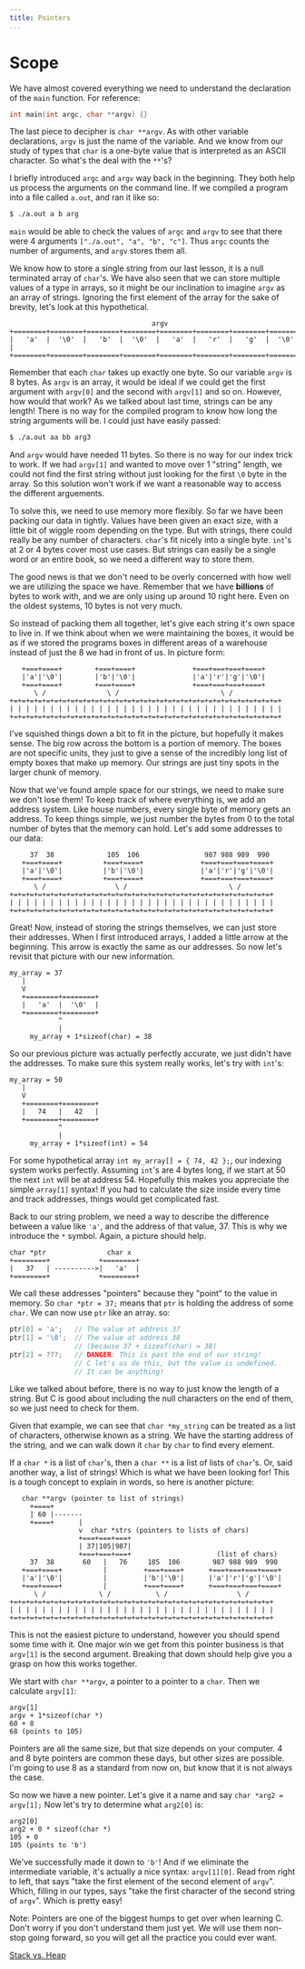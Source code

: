 ```yaml
---
title: Pointers
...
```


# Scope

We have almost covered everything we need to understand the declaration of the
`main` function. For reference:

```c
int main(int argc, char **argv) {}
```

The last piece to decipher is `char **argv`. As with other variable
declarations, `argv` is just the name of the variable. And we know from our
study of types that `char` is a one-byte value that is interpreted as an ASCII
character. So what's the deal with the `**`'s?

I briefly introduced `argc` and `argv` way back in the beginning. They both help
us process the arguments on the command line. If we compiled a program into a
file called `a.out`, and ran it like so:

```bash
$ ./a.out a b arg
```

`main` would be able to check the values of `argc` and `argv` to see that there
were 4 arguments `["./a.out", "a", "b", "c"]`. Thus `argc` counts the number
of arguments, and `argv` stores them all.

We know how to store a single string from our last lesson, it is a null
terminated array of `char`'s. We have also seen that we can store multiple
values of a type in arrays, so it might be our inclination to imagine `argv` as
an array of strings. Ignoring the first element of the array for the sake of
brevity, let's look at this hypothetical.

                                       argv
    +========+========+========+========+========+========+========+========+
    |   'a'  |  '\0'  |   'b'  |  '\0'  |   'a'  |   'r'  |   'g'  |  '\0'  |
    +========+========+========+========+========+========+========+========+

Remember that each `char` takes up exactly one byte. So our variable `argv` is 8
bytes. As `argv` is an array, it would be ideal if we could get the first
argument with `argv[0]` and the second with `argv[1]` and so on. However, how
would that work? As we talked about last time, strings can be any length! There
is no way for the compiled program to know how long the string arguments will
be. I could just have easily passed:

```bash
$ ./a.out aa bb arg3
```

And `argv` would have needed 11 bytes. So there is no way for our index trick to
work. If we had `argv[1]` and wanted to move over 1 "string" length, we could
not find the first string without just looking for the first `\0` byte in the
array. So this solution won't work if we want a reasonable way to access the
different arguements.

To solve this, we need to use memory more flexibly. So far we have been packing
our data in tightly. Values have been given an exact size, with a little bit of
wiggle room depending on the type. But with strings, there could really be any
number of characters. `char`'s fit nicely into a single byte. `int`'s at 2 or 4
bytes cover most use cases. But strings can easily be a single word or an entire
book, so we need a different way to store them.

The good news is that we don't need to be overly concerned with how well we are
utilizing the space we have. Remember that we have **billions** of bytes to work
with, and we are only using up around 10 right here. Even on the oldest systems,
10 bytes is not very much.

So instead of packing them all together, let's give each string it's own space
to live in. If we think about when we were maintaining the boxes, it would be as
if we stored the programs boxes in different areas of a warehouse instead of
just the 8 we had in front of us. In picture form:


       +===+====+        +===+====+              +===+===+===+====+
       |'a'|'\0'|        |'b'|'\0'|              |'a'|'r'|'g'|'\0'|
       +===+====+        +===+====+              +===+===+===+====+
          \ /               \ /                         \ /
    +=+=+=+=+=+=+=+=+=+=+=+=+=+=+=+=+=+=+=+=+=+=+=+=+=+=+=+=+=+=+=+=+=+
    | | | | | | | | | | | | | | | | | | | | | | | | | | | | | | | | | |
    +=+=+=+=+=+=+=+=+=+=+=+=+=+=+=+=+=+=+=+=+=+=+=+=+=+=+=+=+=+=+=+=+=+

I've squished things down a bit to fit in the picture, but hopefully it makes
sense. The big row across the bottom is a portion of memory. The boxes are not
specific units, they just to give a sense of the incredibly long list of empty
boxes that make up memory. Our strings are just tiny spots in the larger chunk
of memory.

Now that we've found ample space for our strings, we need to make sure we don't
lose them! To keep track of where everything is, we add an address system. Like
house numbers, every single byte of memory gets an address. To keep things
simple, we just number the bytes from 0 to the total number of bytes that the
memory can hold. Let's add some addresses to our data:


         37  38             105  106                987 988 989  990
       +===+====+          +===+====+              +===+===+===+====+
       |'a'|'\0'|          |'b'|'\0'|              |'a'|'r'|'g'|'\0'|
       +===+====+          +===+====+              +===+===+===+====+
          \ /                 \ /                         \ /
    +=+=+=+=+=+=+=+=+=+=+=+=+=+=+=+=+=+=+=+=+=+=+=+=+=+=+=+=+=+=+=+=+
    | | | | | | | | | | | | | | | | | | | | | | | | | | | | | | | | |
    +=+=+=+=+=+=+=+=+=+=+=+=+=+=+=+=+=+=+=+=+=+=+=+=+=+=+=+=+=+=+=+=+

Great! Now, instead of storing the strings themselves, we can just store their
addresses. When I first introduced arrays, I added a little arrow at the
beginning. This arrow is exactly the same as our addresses. So now let's revisit
that picture with our new information.

    my_array = 37
       |
       V
       +========+========+
       |   'a'  |  '\0'  |
       +========+========+
                ^
                |
         my_array + 1*sizeof(char) = 38

So our previous picture was actually perfectly accurate, we just didn't have the
addresses. To make sure this system really works, let's try with `int`'s:
 
    my_array = 50
       |
       V
       +========+========+
       |   74   |   42   |
       +========+========+
                ^
                |
         my_array + 1*sizeof(int) = 54

For some hypothetical array `int my_array[] = { 74, 42 };`, our indexing system
works perfectly. Assuming `int`'s are 4 bytes long, if we start at 50 the next
`int` will be at address 54. Hopefully this makes you appreciate the simple
`array[1]` syntax! If you had to calculate the size inside every time and track
addresses, things would get complicated fast.

Back to our string problem, we need a way to describe the difference between a
value like `'a'`, and the address of that value, 37. This is why we introduce
the `*` symbol. Again, a picture should help.

    char *ptr               char x
    +========+            +========+
    |   37   | ---------->|   'a'  | 
    +========+            +========+

We call these addresses "pointers" because they "point" to the value in memory.
So `char *ptr = 37;` means that `ptr` is holding the address of some `char`. We
can now use `ptr` like an array. so:

```c
ptr[0] = 'a';   // The value at address 37
ptr[1] = '\0';  // The value at address 38
                // (because 37 + sizeof(char) = 38)
ptr[2] = ???;   // DANGER: This is past the end of our string!
                // C let's us do this, but the value is undefined.
                // It can be anything!
```

Like we talked about before, there is no way to just know the length of a
string. But C is good about including the null characters on the end of them, so
we just need to check for them.

Given that example, we can see that `char *my_string` can be treated as a list
of characters, otherwise known as a string. We have the starting address of the
string, and we can walk down it `char` by `char` to find every element.

If a `char *` is a list of `char`'s, then a `char **` is a list of lists of
`char`'s. Or, said another way, a list of strings! Which is what we have been
looking for! This is a tough concept to explain in words, so here is another
picture:

       char **argv (pointer to list of strings)
         +====+
         | 60 |-------
         +====+      |
                     v  char *strs (pointers to lists of chars)
                     +===+===+===+
                     | 37|105|987|
                     +===+===+===+                     (list of chars)
         37  38       60   |   76     105  106        987 988 989  990
       +===+====+          |         +===+====+      +===+===+===+====+
       |'a'|'\0'|          |         |'b'|'\0'|      |'a'|'r'|'g'|'\0'|
       +===+====+          |         +===+====+      +===+===+===+====+
          \ /             \ /           \ /                 \ /
    +=+=+=+=+=+=+=+=+=+=+=+=+=+=+=+=+=+=+=+=+=+=+=+=+=+=+=+=+=+=+=+=+
    | | | | | | | | | | | | | | | | | | | | | | | | | | | | | | | | |
    +=+=+=+=+=+=+=+=+=+=+=+=+=+=+=+=+=+=+=+=+=+=+=+=+=+=+=+=+=+=+=+=+

This is not the easiest picture to understand, however you should spend some
time with it. One major win we get from this pointer business is that `argv[1]`
is the second argument. Breaking that down should help give you a grasp on how
this works together.

We start with `char **argv`, a pointer to a pointer to a `char`. Then we
calculate `argv[1]`:

```
argv[1]
argv + 1*sizeof(char *)
60 + 8
68 (points to 105)
```

Pointers are all the same size, but that size depends on your computer. 4 and 8
byte pointers are common these days, but other sizes are possible. I'm going to
use 8 as a standard from now on, but know that it is not always the case.

So now we have a new pointer. Let's give it a name and say `char *arg2 =
argv[1];` Now let's try to determine what `arg2[0]` is:

```
arg2[0]
arg2 + 0 * sizeof(char *)
105 + 0
105 (points to 'b')
```

We've successfully made it down to `'b'`! And if we eliminate the intermediate
variable, it's actually a nice syntax: `argv[1][0]`. Read from right to left,
that says "take the first element of the second element of `argv`". Which,
filling in our types, says "take the first character of the second string of
`argv`". Which is pretty easy!

Note: Pointers are one of the biggest humps to get over when learning C. Don't
worry if you don't understand them just yet. We will use them non-stop going
forward, so you will get all the practice you could ever want.

[Stack vs. Heap](13-stack-vs-heap.html)
